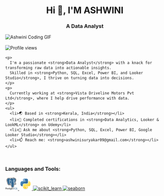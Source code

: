 <h1 align="center">Hi 👋, I'M ASHWINI</h1>
<h3 align="center">A Data Analyst</h3>

<div style="display: flex; align-items: center; justify-content: space-between; flex-wrap: wrap;">
  <div style="min-width: 300px; margin-right: 40px;">
    <img src="https://media.giphy.com/media/1MSVKRopegDjYONwdF/giphy.gif" width="300" alt="Ashwini Coding GIF" />
    <br><br>
    <img src="https://komarev.com/ghpvc/?username=ashwinigithub&label=Profile%20views&color=0e75b6&style=flat" alt="Profile views" />
  </div>
<div style="flex: 1; min-width: 300px;">
   
    <p>
      I'm a passionate <strong>Data Analyst</strong> with a knack for transforming raw data into actionable insights.
      Skilled in <strong>Python, SQL, Excel, Power BI, and Looker Studio</strong>, I thrive on turning data into decisions.
    </p>
    <p>
      Currently working at <strong>Vista Driveline Motors Pvt Ltd</strong>, where I help drive performance with data.
    </p>
    <ul>
      <li>🌏 Based in <strong>Kerala, India</strong></li>
      <li>🌱 Completed certifications in <strong>Data Analytics, Looker & LookML</strong> on Udemy</li>
      <li>💬 Ask me about <strong>Python, SQL, Excel, Power BI, Google Looker Studio</strong></li>
      <li>📫 Reach me: <strong>ashwinisuryakar09@gmail.com</strong></li>
    </ul>
  </div>
</div>
<br/>
<h3 align="left">Languages and Tools:</h3>
<p align="left"> 
  <a href="https://www.postgresql.org" target="_blank" rel="noreferrer"> 
    <img src="https://raw.githubusercontent.com/devicons/devicon/master/icons/postgresql/postgresql-original-wordmark.svg" alt="postgresql" width="40" height="40"/> 
  </a> 
  <a href="https://www.python.org" target="_blank" rel="noreferrer"> 
    <img src="https://raw.githubusercontent.com/devicons/devicon/master/icons/python/python-original.svg" alt="python" width="40" height="40"/> 
  </a> 
  <a href="https://scikit-learn.org/" target="_blank" rel="noreferrer"> 
    <img src="https://upload.wikimedia.org/wikipedia/commons/0/05/Scikit_learn_logo_small.svg" alt="scikit_learn" width="40" height="40"/> 
  </a> 
  <a href="https://seaborn.pydata.org/" target="_blank" rel="noreferrer"> 
    <img src="https://seaborn.pydata.org/_images/logo-mark-lightbg.svg" alt="seaborn" width="40" height="40"/> 
  </a> 
</p>

